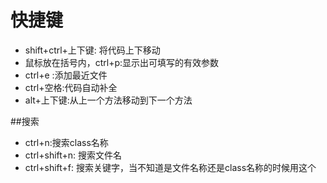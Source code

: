 # 快捷键
* shift+ctrl+上下键: 将代码上下移动
* 鼠标放在括号内，ctrl+p:显示出可填写的有效参数
* ctrl+e :添加最近文件
* ctrl+空格:代码自动补全
* alt+上下键:从上一个方法移动到下一个方法

##搜索
* ctrl+n:搜索class名称
* ctrl+shift+n: 搜索文件名
* ctrl+shift+f: 搜索关键字，当不知道是文件名称还是class名称的时候用这个